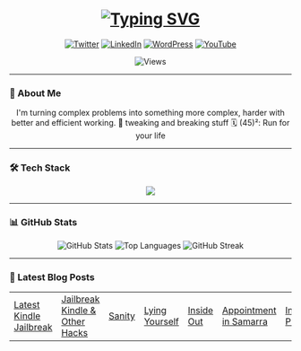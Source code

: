 <!--
### Hi, _why are_ you **smiling xD**

- 🔭 I’m currently working on ... Something
- 🌱 I’m currently learning ... How to read and write
- 👯 I’m looking to collaborate on ... **Confidential**
- 🤔 I’m looking for help with ... _React.js_
- 💬 Ask me about ...
- 📫 How to reach me: **Telegram**
- 😄 Pronouns: ...
- ⚡ Fun fact: ...
-->

<!-- Typing SVG -->
<h1 align="center">
  <a href="https://git.io/typing-svg">
    <img src="https://readme-typing-svg.demolab.com/?font=JetBrains+Mono&weight=600&size=18&duration=2000&pause=1000&color=F70000&background=FFFFFF00&center=true&vCenter=true&multiline=true&width=600&height=100&lines=The+more+I+learn%2C;the+more+I+realise;that;I+forgot+something" alt="Typing SVG" />
  </a>
</h1>

<!-- Social Icons -->
<p align="center">
  <a href="https://twitter.com/abish4i"><img src="https://img.shields.io/badge/Twitter-1DA1F2?style=for-the-badge&logo=twitter&logoColor=white" alt="Twitter"></a>
  <a href="https://linkedin.com/in/abish4i"><img src="https://img.shields.io/badge/LinkedIn-0077B5?style=for-the-badge&logo=linkedin&logoColor=white" alt="LinkedIn"></a>
  <a href="https://inknowhere.wordpress.com"><img src="https://img.shields.io/badge/WordPress-21759B?style=for-the-badge&logo=wordpress&logoColor=white" alt="WordPress"></a>
  <a href="https://youtube.com/@abish4i"><img src="https://img.shields.io/badge/YouTube-FF0000?style=for-the-badge&logo=youtube&logoColor=white" alt="YouTube"></a>
</p>

<!-- View Counter -->
<p align="center">
  <img src="https://count.getloli.com/@Abish4i?name=Abish4i&theme=rule34&padding=7&offset=0&align=center&scale=1&pixelated=1&darkmode=1" alt="Views" />
</p>

---
### 📖 About Me

<p align="center">
  I'm turning complex problems into something more complex, harder with better and efficient working. 
🏇 tweaking and breaking stuff
🗓️ (45)²: Run for your life
</p>

---
### 🛠️ Tech Stack

<!-- Skills -->
<p align="center">
  <a href="https://skillicons.dev">
    <img src="https://skillicons.dev/icons?i=py,js,html,css,mongodb,gcp,r,wordpress&perline=4" />
  </a>
</p>

---
### 📊 GitHub Stats

<!-- GitHub Stats -->
<p align="center">
  <img src="https://github-readme-stats.vercel.app/api?username=abish4i&show_icons=true&theme=tokyonight&include_all_commits=true&count_private=true" alt="GitHub Stats" />
  <img src="https://github-readme-stats.vercel.app/api/top-langs/?username=abish4i&layout=compact&theme=tokyonight" alt="Top Languages" />
  <img src="https://github-readme-streak-stats.herokuapp.com/?user=abish4i&theme=tokyonight" alt="GitHub Streak" />
</p>

---
### 📝 Latest Blog Posts

<table width="100%">
<tr>
<!-- BLOG-POST-LIST:START -->
<td><a href="https://inknowhere.wordpress.com/latest-kindle-jailbreak">Latest Kindle Jailbreak</a></td>
<td><a href="https://inknowhere.wordpress.com/2020/05/31/kindlehacks/">Jailbreak Kindle & Other Hacks</a></td>
<td><a href="https://inknowhere.wordpress.com/sanity">Sanity</a></td>
<td><a href="https://inknowhere.wordpress.com/lying-yourself">Lying Yourself</a></td>
<td><a href="https://inknowhere.wordpress.com/inside-out">Inside Out</a></td>
<td><a href="https://inknowhere.wordpress.com/appointment-in-samarra">Appointment in Samarra</a></td>
<td><a href="https://inknowhere.wordpress.com/invading-privacy">Invading Privacy</a></td>
<!-- BLOG-POST-LIST:END -->
</tr>
</table>
